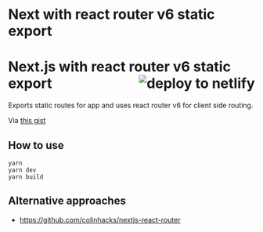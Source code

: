 # Next with react router v6 static export
<h1> Next.js with react router v6 static export
<a href="https://app.netlify.com/start/deploy?repository=https://github.com/DavidWells/next-with-react-router-v6">
  <img align="right" src="https://camo.githubusercontent.com/be2eb66bb727e25655f1dcff88c2fdca82a77513/68747470733a2f2f7777772e6e65746c6966792e636f6d2f696d672f6465706c6f792f627574746f6e2e737667" 
  class="deploy-button" 
  alt="deploy to netlify">
</a>
</h1>

Exports static routes for app and uses react router v6 for client side routing.

Via [this gist](https://gist.github.com/tannerlinsley/65ac1f0175d79d19762cf06650707830#gistcomment-3500046)

## How to use

```
yarn
yarn dev
yarn build
```

## Alternative approaches

- https://github.com/colinhacks/nextjs-react-router